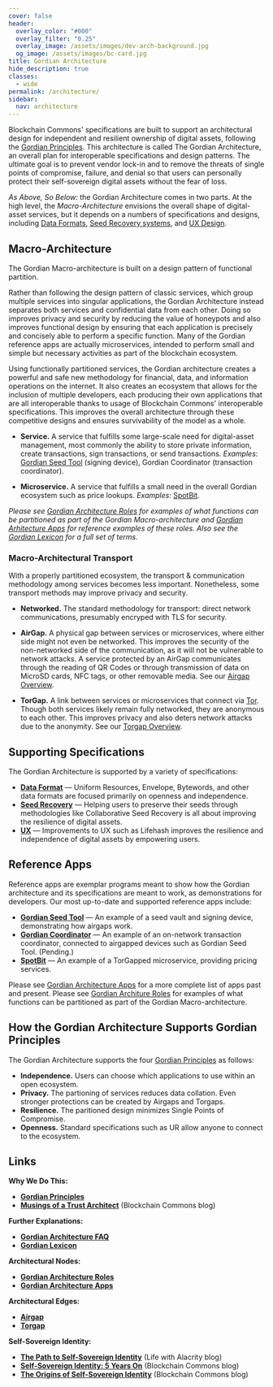 ```yaml
---
cover: false
header:
  overlay_color: "#000"
  overlay_filter: "0.25"
  overlay_image: /assets/images/dev-arch-background.jpg
  og_image: /assets/images/bc-card.jpg
title: Gordian Architecture
hide_description: true
classes:
  - wide
permalink: /architecture/
sidebar:
  nav: architecture
---
```


Blockchain Commons' specifications are built to support an
architectural design for independent and resilient ownership of
digital assets, following the [Gordian Principles](/principles/). This
architecture is called The Gordian Architecture, an overall plan for
interoperable specifications and design patterns. The ultimate goal
is to prevent vendor lock-in and to remove the threats of single
points of compromise, failure, and denial so that users can personally
protect their self-sovereign digital assets without the fear of loss.

_As Above, So Below:_ the Gordian Architecture comes in two parts. At
the high level, the _Macro-Architecture_ envisions the overall shape
of digital-asset services, but it depends on a numbers of
specifications and designs, including [Data Formats](/dataformat/),
[Seed Recovery systems](/seedrecovery/), and [UX Design](/ux/).

## Macro-Architecture

The Gordian Macro-architecture is built on a design pattern of
functional partition.

Rather than following the design pattern of classic services, which
group multiple services into singular applications, the Gordian
Architecture instead separates both services and confidential data
from each other. Doing so improves privacy and security by reducing
the value of honeypots and also improves functional design by ensuring
that each application is precisely and concisely able to perform a
specific function. Many of the Gordian reference apps are actually
microservices, intended to perform small and simple but necessary
activities as part of the blockchain ecosystem.

Using functionally partitioned services, the Gordian architecture
creates a powerful and safe new methodology for financial, data, and
information operations on the internet. It also creates an ecosystem
that allows for the inclusion of multiple developers, each producing
their own applications that are all interoperable thanks to usage of
Blockchain Commons' interoperable specifications. This improves the
overall architecture through these competitive designs and ensures
survivability of the model as a whole.

* **Service.** A service that fulfills some large-scale need for
digital-asset management, most commonly the ability to store private
information, create transactions, sign transactions, or send
transactions. *Examples:* [Gordian Seed
Tool](https://github.com/BlockchainCommons/GordianSeedTool-iOS)
(signing device), Gordian Coordinator (transaction coordinator).

* **Microservice.** A service that fulfills a small need in the
overall Gordian ecosystem such as price lookups. *Examples:*
[SpotBit](https://github.com/BlockchainCommons/spotbit).

_Please see [Gordian Architecture Roles](/architecture/roles/) for
examples of what functions can be partitioned as part of the Gordian
Macro-architecture and [Gordian Arhitecture Apps](/architecture/apps/)
for reference examples of these roles. Also see the [Gordian Lexicon](/architecture/lexicon/) for a full set of terms._

### Macro-Architectural Transport

With a properly partitioned ecosystem, the transport & communication
methodology among services becomes less important. Nonetheless, some
transport methods may improve privacy and security.

* **Networked.** The standard methodology for transport: direct
network communications, presumably encryped with TLS for security.

* **AirGap.** A physical gap between services or microservices, where
either side might not even be networked. This improves the security of
the non-networked side of the communication, as it will not be
vulnerable to network attacks. A service protected by an AirGap
communicates through the reading of QR Codes or through transmission
of data on MicroSD cards, NFC tags, or other removable media. See our [Airgap Overview](/airgap/).

* **TorGap.** A link between services or microservices that connect
via [Tor](https://www.torproject.org/). Though both services likely
remain fully networked, they are anonymous to each other. This
improves privacy and also deters network attacks due to the
anonymity. See our [Torgap
Overview](/torgap/).

## Supporting Specifications

The Gordian Architecture is supported by a variety of specifications:

* [**Data Format**](/dataformat/) — Uniform Resources, Envelope,
Bytewords, and other data formats are focused primarily on
openness and independence.
* [**Seed Recovery**](/seedrecovery/) — Helping users to preserve
their seeds through methodologies like Collaborative Seed Recovery is
all about improving the resilience of digital assets.
* [**UX**](/ux/) — Improvements to UX such as Lifehash improves the
resilience and independence of digital assets by empowering users.

## Reference Apps

Reference apps are exemplar programs meant to show how the Gordian
architecture and its specifications are meant to work, as
demonstrations for developers. Our most up-to-date and supported reference
apps include:

* [**Gordian Seed Tool**](https://github.com/BlockchainCommons/GordianSeedTool-iOS) — An example of a seed vault and signing device, demonstrating how airgaps work.
* [**Gordian Coordinator**]() — An example of an on-network transaction coordinator, connected to airgapped devices such as Gordian Seed Tool. (Pending.)
* [**SpotBit**](https://github.com/BlockchainCommons/spotbit) — An example of a TorGapped microservice, providing pricing services.

Please see [Gordian Architecture Apps](/architecture/apps/) for a more
complete list of apps past and present.  Please see [Gordian Architure
Roles](/architecture/roles/) for examples of what functions can be
partitioned as part of the Gordian Macro-architecture.

## How the Gordian Architecture Supports Gordian Principles

The Gordian Architecture supports the four [Gordian
Principles](/principles/) as follows:

* **Independence.** Users can choose which applications to use within an open ecosystem.
* **Privacy.** The partioning of services reduces data collation. Even stronger protections can be created by Airgaps and Torgaps.
* **Resilience.** The paritioned design minimizes Single Points of Compromise.
* **Openness.** Standard specifications such as UR allow anyone to connect to the ecosystem.

## Links

**Why We Do This:**

* [**Gordian Principles**](/principles/)
* [**Musings of a Trust Architect**](https://www.blockchaincommons.com/musings/) (Blockchain Commons blog)

**Further Explanations:**

* [**Gordian Architecture FAQ**](/architecture/faq/)
* [**Gordian Lexicon**](/architecture/lexicon/)

**Architectural Nodes:**

* [**Gordian Architecture Roles**](/architecture/roles/)
* [**Gordian Architecture Apps**](/architecture/apps/)

**Architectural Edges:**

* [**Airgap**](/airgap/)
* [**Torgap**](/torgap/)

**Self-Sovereign Identity:**

* [**The Path to Self-Sovereign Identity**](http://www.lifewithalacrity.com/2016/04/the-path-to-self-soverereign-identity.html) (Life with Alacrity blog)
* [**Self-Sovereign Identity: 5 Years On**](https://www.blockchaincommons.com/musings/SSI-5-Years-On/) (Blockchain Commons blog)
* [**The Origins of Self-Sovereign Identity**](https://www.blockchaincommons.com/musings/origins-SSI/) (Blockchain Commons blog)
